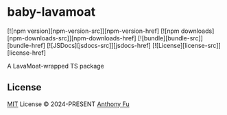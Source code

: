 # baby-lavamoat

[![npm version][npm-version-src]][npm-version-href]
[![npm downloads][npm-downloads-src]][npm-downloads-href]
[![bundle][bundle-src]][bundle-href]
[![JSDocs][jsdocs-src]][jsdocs-href]
[![License][license-src]][license-href]

A LavaMoat-wrapped TS package

## License

[MIT](./LICENSE) License © 2024-PRESENT [Anthony Fu](https://github.com/antfu)
